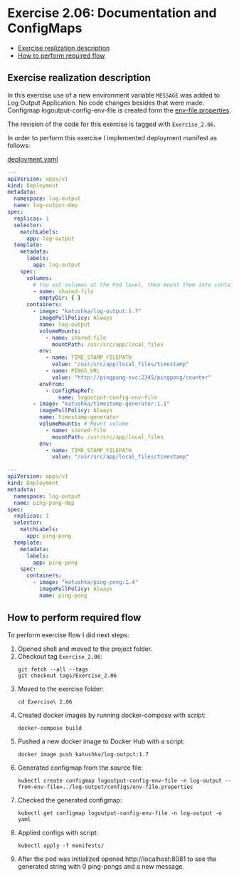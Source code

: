 # Exercise 2.06: Documentation and ConfigMaps

<!-- TOC -->
* [Exercise realization description](#exercise-realization-description)
* [How to perform required flow](#how-to-perform-required-flow)
<!-- TOC -->

## Exercise realization description

In this exercise use of a new environment variable `MESSAGE` was added to Log Output Application.
No code changes besides that were made.
Configmap logoutput-config-env-file is created form the [env-file.properties](../log-output/configs/env-file.properties).

The revision of the code for this exercise is tagged with `Exercise_2.06`.

In order to perform this exercise I implemented deployment manifest as follows:

[deployment.yaml](./manifests/2.deployment.yaml)
```yaml
---
apiVersion: apps/v1
kind: Deployment
metadata:
  namespace: log-output
  name: log-output-dep
spec:
  replicas: 1
  selector:
    matchLabels:
      app: log-output
  template:
    metadata:
      labels:
        app: log-output
    spec:
      volumes:
        # You set volumes at the Pod level, then mount them into containers inside that Pod
        - name: shared-file
          emptyDir: { }
      containers:
        - image: "katushka/log-output:1.7"
          imagePullPolicy: Always
          name: log-output
          volumeMounts:
            - name: shared-file
              mountPath: /usr/src/app/local_files
          env:
            - name: TIME_STAMP_FILEPATH
              value: "/usr/src/app/local_files/timestamp"
            - name: PINGS_URL
              value: "http://pingpong-svc:2345/pingpong/counter"
          envFrom:
            - configMapRef:
                name: logoutput-config-env-file
        - image: "katushka/timestamp-generator:1.1"
          imagePullPolicy: Always
          name: timestamp-generator
          volumeMounts: # Mount volume
            - name: shared-file
              mountPath: /usr/src/app/local_files
          env:
            - name: TIME_STAMP_FILEPATH
              value: "/usr/src/app/local_files/timestamp"

---
apiVersion: apps/v1
kind: Deployment
metadata:
  namespace: log-output
  name: ping-pong-dep
spec:
  replicas: 1
  selector:
    matchLabels:
      app: ping-pong
  template:
    metadata:
      labels:
        app: ping-pong
    spec:
      containers:
        - image: "katushka/ping-pong:1.4"
          imagePullPolicy: Always
          name: ping-pong
```

## How to perform required flow

To perform exercise flow I did next steps:

1. Opened shell and moved to the project folder.
2. Checkout tag `Exercise_2.06`:
    ```shell
    git fetch --all --tags
    git checkout tags/Exercise_2.06
    ```  
3. Moved to the exercise folder:
    ```shell
    cd Exercise\ 2.06
    ```
4. Created docker images by running docker-compose with script:
    ```shell
    docker-compose build
    ```
5. Pushed a new docker image to Docker Hub with a script:
    ```shell
    docker image push katushka/log-output:1.7
    ```
6. Generated configmap from the source file:
    ```shell
    kubectl create configmap logoutput-config-env-file -n log-output --from-env-file=../log-output/configs/env-file.properties
    ```
7. Checked the generated configmap:
    ```shell
    kubectl get configmap logoutput-config-env-file -n log-output -o yaml
    ```
8. Applied configs with script:
    ```shell
    kubectl apply -f manifests/
    ```  
9. After the pod was initialized opened http://localhost:8081 to see the generated string with 0 ping-pongs and a new message.
